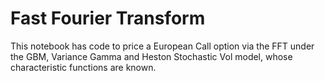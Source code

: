 # Fast Fourier Transform

This notebook has code to price a European Call option via the FFT under the GBM, Variance Gamma and Heston Stochastic Vol model, whose characteristic functions are known.
